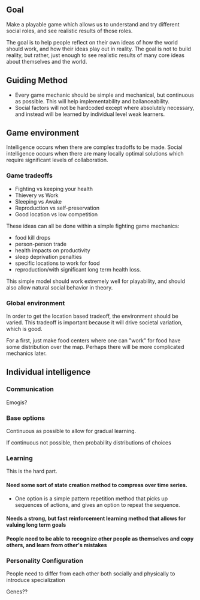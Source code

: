 

## Goal

Make a playable game which allows us to understand and try different social roles, and see realistic results of those roles.

The goal is to help people reflect on their own ideas of how the world should work, and how their ideas play out in reality. The goal is not to build reality, but rather, just enough to see realistic results of many core ideas about themselves and the world.



## Guiding Method

* Every game mechanic should be simple and mechanical, but continuous as possible. This will help implementability and ballanceability.
* Social factors will not be hardcoded except where absolutely necessary, and instead will be learned by individual level weak learners.

## Game environment

Intelligence occurs when there are complex tradoffs to be made. Social intelligence occurs when there are many locally optimal solutions which require significant levels of collaboration.

### Game tradeoffs

* Fighting vs keeping your health
* Thievery vs Work
* Sleeping vs Awake
* Reproduction vs self-preservation
* Good location vs low competition

These ideas can all be done within a simple fighting game mechanics:

* food kill drops
* person-person trade
* health impacts on productivity
* sleep deprivation penalties
* specific locations to work for food
* reproduction/with significant long term health loss.

This simple model should work extremely well for playability, and should also allow natural social behavior in theory.   

### Global environment

In order to get the location based tradeoff, the environment should be varied. This tradeoff is important because it will drive societal variation, which is good.

For a first, just make food centers where one can "work" for food have some distribution over the map. Perhaps there will be more complicated mechanics later.

## Individual intelligence


### Communication

Emogis?

### Base options

Continuous as possible to allow for gradual learning.

If continuous not possible, then probability distributions of choices

### Learning

This is the hard part.

#### Need some sort of state creation method to compress over time series.

* One option is a simple pattern repetition method that picks up sequences of actions, and gives an option to repeat the sequence.

#### Needs a strong, but fast reinforcement learning method that allows for valuing long term goals

#### People need to be able to recognize other people as themselves and copy others, and learn from other's mistakes

### Personality Configuration

People need to differ from each other both socially and physically to introduce specialization

Genes??
